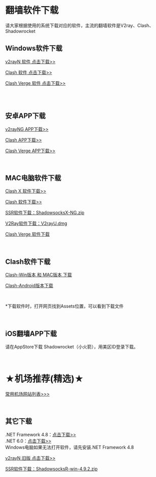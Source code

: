 <h1>翻墙软件下载</h1>
<p>请大家根据使用的系统下载对应的软件，主流的翻墙软件是V2ray、Clash、Shadowrocket<br>

<h2>Windows软件下载</h2>
<p><a href="https://github.com/2dust/v2rayN/releases/download/6.23/zz_v2rayN-With-Core-SelfContained.7z" target="_blank">v2rayN 软件 点击下载>></a></p>
<p><a href="https://github.com/eujc/rj/releases/download/clash/Clash-win.zip" target="_blank">Clash 软件 点击下载&gt;&gt;</a></p>
<p><a href="https://github.com/zzzgydi/clash-verge/releases/download/v1.3.8/Clash.Verge_1.3.8_x64-setup.nsis.zip" target="_blank">Clash Verge 软件 点击下载&gt;&gt;</a></p>

<br>
<br>
<h2>安卓APP下载</h2>
<P><a href="https://github.com/2dust/v2rayNG/releases/download/1.8.5/v2rayNG_1.8.5.apk" target="_blank">v2rayNG APP下载>></a></P>
<P><a href="https://github.com/eujc/rj/releases/download/clash/Clash-Android.apk" target="_blank">Clash APP下载>></a></P>
<P><a href="https://github.com/zzzgydi/clash-verge/releases/download/v1.3.8/Clash.Verge.aarch64.app.tar.gz" target="_blank">Clash Verge  APP下载>></a></P>
<br>


<h2>MAC电脑软件下载</h2>
<P><a href="https://github.com/eujc/rj/releases/download/ClashX/ClashX.dmg" target="_blank">Clash X 软件下载>></a></P>
<P><a href="https://github.com/eujc/rj/releases/download/clash/Clash-mac.zip" target="_blank">Clash 软件下载>></a></P>
<P><a href="https://github.com/qinyuhang/ShadowsocksX-NG-R/releases/download/1.4.4-r8/ShadowsocksX-NG-R8.dmg" target="_blank">SSR软件下载：ShadowsocksX-NG.zip</a></P>
<P><a href="https://github.com/yanue/V2rayU/releases" target="_blank">V2Ray软件下载：V2rayU.dmg</a></P>
<P><a href="https://github.com/zzzgydi/clash-verge/releases/download/v1.3.8/Clash.Verge_1.3.8_aarch64.dmg" target="_blank">Clash Verge 软件下载</a></P>
<br>


<h2>Clash软件下载</h2>
<P><a href="https://github.com/eujc/rj/releases/download/ClashX/Clash.for.Windows-0.20.39-win.7z" target="_blank">Clash-Win版本 和 MAC版本 下载</a></P>
<P><a href="https://github.com/eujc/rj/releases/download/clash/Clash-Android.apk" target="_blank">Clash-Android版本下载</a></P>
<br>

<p>*下载软件时，打开网页找到Assets位置，可以看到下载文件</p><br>
<h2>iOS翻墙APP下载</h2>
<P>请在AppStore下载 Shadowrocket（小火箭），用美区ID登录下载。</P>

<br>

<h1>★机场推荐(精选)★</h1>
<P><a href="https://rvp1xmn3iov.feishu.cn/docx/Otyidau80okltdxaLaFcgvUjnSh?from=from_copylink" target="_blank">常用机场网站列表&gt;&gt;&gt;</a></P>
<br>

</p>

<h2>其它下载</h2>
.NET Framework 4.8：<a href="https://dotnet.microsoft.com/zh-cn/download/dotnet-framework/thank-you/net48-web-installer" target="_blank">点击下载>></a><br>
.NET 6.0：<a href="https://dotnet.microsoft.com/zh-cn/download/dotnet/thank-you/runtime-desktop-6.0.20-windows-x64-installer" target="_blank">点击下载>></a><br>
Windows电脑如果无法打开软件，请先安装.NET Framework 4.8<br>
<p><a href="https://github.com/2dust/v2rayN/releases/download/5.39/v2rayN-Core.zip" target="_blank">v2rayN 旧版 点击下载>></a></p>
<p><a href="https://github.com/shadowsocksrr/shadowsocksr-csharp/releases" target="_blank">SSR软件下载：ShadowsocksR-win-4.9.2.zip</a></p>
